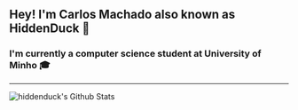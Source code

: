## Hey! I'm Carlos Machado also known as HiddenDuck 🦆

### I'm currently a computer science student at University of Minho 🎓

---

<img align="left" alt="hiddenduck's Github Stats" src="https://github-readme-stats.vercel.app/api?username=hiddenduck&show_icons=true&hide_border=true" />
